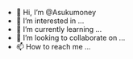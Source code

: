 - 👋 Hi, I’m @Asukumoney
- 👀 I’m interested in ...
- 🌱 I’m currently learning ...
- 💞️ I’m looking to collaborate on ...
- 📫 How to reach me ...

<!---
Asukumoney/Asukumoney is a ✨ special ✨ repository because its `README.md` (this file) appears on your GitHub profile.
You can click the Preview link to take a look at your changes.
--->
